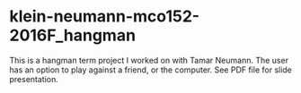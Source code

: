 # klein-neumann-mco152-2016F_hangman
 
This is a hangman term project I worked on with Tamar Neumann. The user has an option to play against a friend, or the computer. See PDF file for slide presentation.
